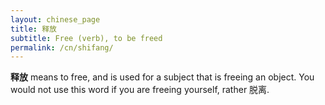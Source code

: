 ```yaml
---
layout: chinese_page
title: 释放
subtitle: Free (verb), to be freed
permalink: /cn/shifang/
---
```


**释放** means to free, and is used for a subject that is freeing an object. You would not use this word if you are freeing yourself, rather 脱离.